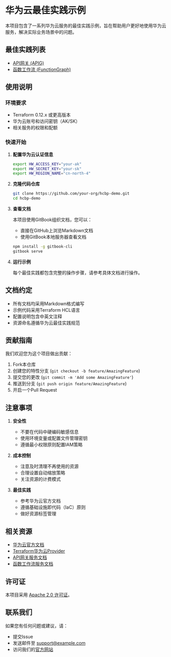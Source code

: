 # 华为云最佳实践示例

本项目包含了一系列华为云服务的最佳实践示例，旨在帮助用户更好地使用华为云服务，解决实际业务场景中的问题。

## 最佳实践列表

+ [API网关 (APIG)](docs/apig/index.md)
+ [函数工作流 (FunctionGraph)](docs/fgs/index.md)

## 使用说明

### 环境要求

- Terraform 0.12.x 或更高版本
- 华为云账号和访问密钥（AK/SK）
- 相关服务的权限和配额

### 快速开始

1. **配置华为云认证信息**

   ```bash
   export HW_ACCESS_KEY="your-ak"
   export HW_SECRET_KEY="your-sk"
   export HW_REGION_NAME="cn-north-4"
   ```

2. **克隆代码仓库**

   ```bash
   git clone https://github.com/your-org/hcbp-demo.git
   cd hcbp-demo
   ```

3. **查看文档**

   本项目使用GitBook组织文档，您可以：
   - 直接在GitHub上浏览Markdown文档
   - 使用GitBook本地服务器查看文档
   ```bash
   npm install -g gitbook-cli
   gitbook serve
   ```

4. **运行示例**

   每个最佳实践都包含完整的操作步骤，请参考具体文档进行操作。

## 文档约定

- 所有文档均采用Markdown格式编写
- 示例代码采用Terraform HCL语言
- 配置说明包含中英文注释
- 资源命名遵循华为云最佳实践规范

## 贡献指南

我们欢迎您为这个项目做出贡献：

1. Fork本仓库
2. 创建您的特性分支 (`git checkout -b feature/AmazingFeature`)
3. 提交您的更改 (`git commit -m 'Add some AmazingFeature'`)
4. 推送到分支 (`git push origin feature/AmazingFeature`)
5. 开启一个Pull Request

## 注意事项

1. **安全性**
   - 不要在代码中硬编码敏感信息
   - 使用环境变量或配置文件管理密钥
   - 遵循最小权限原则配置IAM策略

2. **成本控制**
   - 注意及时清理不再使用的资源
   - 合理设置自动缩放策略
   - 关注资源的计费模式

3. **最佳实践**
   - 参考华为云官方文档
   - 遵循基础设施即代码（IaC）原则
   - 做好资源标签管理

## 相关资源

- [华为云官方文档](https://support.huaweicloud.com/)
- [Terraform华为云Provider](https://registry.terraform.io/providers/huaweicloud/huaweicloud/latest/docs)
- [API网关服务文档](https://support.huaweicloud.com/apig/index.html)
- [函数工作流服务文档](https://support.huaweicloud.com/functiongraph/index.html)

## 许可证

本项目采用 [Apache 2.0 许可证](LICENSE)。

## 联系我们

如果您有任何问题或建议，请：
- 提交Issue
- 发送邮件至 [support@example.com](mailto:support@example.com)
- 访问我们的[官方网站](https://example.com) 
